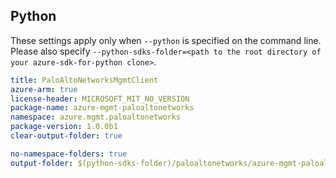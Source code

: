## Python

These settings apply only when `--python` is specified on the command line.
Please also specify `--python-sdks-folder=<path to the root directory of your azure-sdk-for-python clone>`.

``` yaml $(python)
title: PaloAltoNetworksMgmtClient
azure-arm: true
license-header: MICROSOFT_MIT_NO_VERSION
package-name: azure-mgmt-paloaltonetworks
namespace: azure.mgmt.paloaltonetworks
package-version: 1.0.0b1
clear-output-folder: true
```

``` yaml $(python)
no-namespace-folders: true
output-folder: $(python-sdks-folder)/paloaltonetworks/azure-mgmt-paloaltonetworks/azure/mgmt/paloaltonetworks
```
